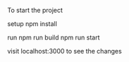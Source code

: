 To start the project

setup 
  npm install

run 
  npm run build
  npm run start

visit localhost:3000 to see the changes
